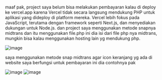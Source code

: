 maaf pak, project saya belum bisa melakukan pembayaran kalau di deploy ke vercel.app karena Vercel tidak secara langsung mendukung PHP untuk aplikasi yang dideploy di platform mereka. Vercel lebih fokus pada JavaScript, terutama dengan framework seperti Next.js, dan menyediakan dukungan untuk Node.js. dan project saya menggunakan metode snapnya midtrans dan itu menggunakan file.php ini dia isi dari file php nya midtrans, mungkin bisa kalau menggunakan hosting lain yg mendukung php.

![image](https://github.com/user-attachments/assets/cf07aeb0-aeda-46aa-831a-814d1fbc3d6d)

saya menggunakan metode snap midtrans agar icon keranjang yg ada di website saya berfungsi untuk pembayaran ini dia contohnya pak

![image](https://github.com/user-attachments/assets/265e88aa-0dd9-49b9-85a5-30eb6eaf806b)
![image](https://github.com/user-attachments/assets/91ca0b0d-3e7a-4efe-8fe8-e65131758c03)

